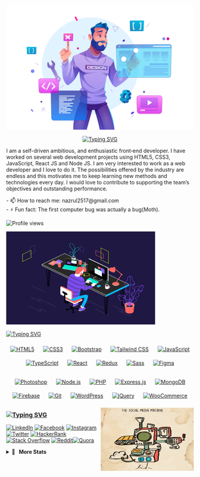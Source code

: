 <!-- pictureeeeeee -->

<p align="center">
<img src="https://github.com/najrul04/najrul04/blob/main/19362653.jpg"> 
</p>

<!-- Name & others -->

<p align="center">
<a href="https://git.io/typing-svg"><img src="https://readme-typing-svg.herokuapp.com?font=Bebas+Neue&size=50&duration=3000&pause=400&color=A124B6&vCenter=true&width=435&lines=Hello+;I+am+Najrul;React+Developer" alt="Typing SVG" /></a>
</p>

<!-- About -->

<p>

I am a self-driven ambitious, and enthusiastic front‑end developer. I have worked on several web development projects using HTML5, CSS3, JavaScript, React JS and Node JS. I am very interested to work as a web developer and I love to do it. The possibilities offered by the industry are endless and this motivates me to keep learning new methods and technologies every day. I would love to contribute to supporting the team’s objectives and outstanding performance.

</p>

<!-- Issuess -->

  <p> 
- 📫 How to reach me: nazrul2517@gmail.com
  <br/>
- ⚡ Fun fact: The first computer bug was actually a bug(Moth).
 </p>
<p align="right">

![Profile views](https://gpvc.arturio.dev/najrul04)

</p>

  <!-- Skills -->

<img margin="15px 0" width="400" height="250" src="https://github.com/najrul04/najrul04/blob/main/coding_1.gif">

<a href="https://git.io/typing-svg"><img src="https://readme-typing-svg.herokuapp.com?font=Fira+Code&duration=2000&pause=3000&color=9416A4&width=435&lines=Language+%26+Skills%3A" alt="Typing SVG" /></a>
 </h3>
 
<p margin="25px 0" align="center" dir="auto">
  <a href="https://skillicons.dev" rel="nofollow">
    <a href="https://en.wikipedia.org/wiki/HTML5" target="_blank"><img style="margin: 10px" src="https://profilinator.rishav.dev/skills-assets/html5-original-wordmark.svg" alt="HTML5" height="60" /></a>  
  <a href="https://www.w3schools.com/css/" target="_blank"><img style="margin: 10px" src="https://profilinator.rishav.dev/skills-assets/css3-original-wordmark.svg" alt="CSS3" height="60" /></a>  
  <a href="https://getbootstrap.com/docs/3.4/javascript/" target="_blank"><img style="margin: 10px" src="https://profilinator.rishav.dev/skills-assets/bootstrap-plain.svg" alt="Bootstrap" height="60" /></a>  
  <a href="https://www.tailwindcss.com/" target="_blank"><img style="margin: 10px" src="https://profilinator.rishav.dev/skills-assets/tailwindcss.svg" alt="Tailwind CSS" height="60" /></a>  
  <a href="https://www.javascript.com/" target="_blank"><img style="margin: 10px" src="https://profilinator.rishav.dev/skills-assets/javascript-original.svg" alt="JavaScript" height="60" /></a>
  <a href="https://www.typescriptlang.org/" target="_blank"><img style="margin: 10px" src="https://profilinator.rishav.dev/skills-assets/typescript-original.svg" alt="TypeScript" height="60" /></a>  
  <a href="https://reactjs.org/" target="_blank"><img style="margin: 10px" src="https://profilinator.rishav.dev/skills-assets/react-original-wordmark.svg" alt="React" height="60" /></a>  
  <a href="https://redux.js.org/" target="_blank"><img style="margin: 10px" src="https://profilinator.rishav.dev/skills-assets/redux-original.svg" alt="Redux" height="60" /></a>  
  <a href="https://sass-lang.com/" target="_blank"><img style="margin: 10px" src="https://profilinator.rishav.dev/skills-assets/sass-original.svg" alt="Sass" height="60" /></a>  
  <a href="https://www.figma.com/" target="_blank"><img style="margin: 10px" src="https://profilinator.rishav.dev/skills-assets/figma-icon.svg" alt="Figma" height="60" /></a>  
  </a>
</p>

<p margin="25px 0" align="center" dir="auto">
  <a href="https://skillicons.dev" rel="nofollow">
    <a href="https://www.adobe.com/in/products/photoshop.html" target="_blank"><img style="margin: 10px" src="https://profilinator.rishav.dev/skills-assets/photoshop-plain.svg" alt="Photoshop" height="60" /></a>  
    <a href="https://nodejs.org/" target="_blank"><img style="margin: 10px" src="https://profilinator.rishav.dev/skills-assets/nodejs-original-wordmark.svg" alt="Node.js" height="60" /></a>  
    <a href="https://www.php.net/" target="_blank"><img style="margin: 10px" src="https://profilinator.rishav.dev/skills-assets/php-original.svg" alt="PHP" height="60" /></a>  
    <a href="https://expressjs.com/" target="_blank"><img style="margin: 10px" src="https://profilinator.rishav.dev/skills-assets/express-original-wordmark.svg" alt="Express.js" height="60" /></a>  
    <a href="https://www.mongodb.com/" target="_blank"><img style="margin: 10px" src="https://profilinator.rishav.dev/skills-assets/mongodb-original-wordmark.svg" alt="MongoDB" height="60" /></a>  
    <a href="https://firebase.google.com/" target="_blank"><img style="margin: 10px" src="https://profilinator.rishav.dev/skills-assets/firebase.png" alt="Firebase" height="60" /></a>  
    <a href="https://github.com/" target="_blank"><img style="margin: 10px" src="https://profilinator.rishav.dev/skills-assets/git-scm-icon.svg" alt="Git" height="60" /></a>  
    <a href="https://wordpress.com/" target="_blank"><img style="margin: 10px" src="https://profilinator.rishav.dev/skills-assets/wordpress.png" alt="WordPress" height="60" /></a>  
    <a href="https://jquery.com/" target="_blank"><img style="margin: 10px" src="https://profilinator.rishav.dev/skills-assets/jquery.png" alt="jQuery" height="60" /></a>  
    <a href="https://woocommerce.com/" target="_blank"><img style="margin: 10px" src="https://profilinator.rishav.dev/skills-assets/woocommerce.png" alt="WooCommerce" height="60" /></a>  
      
  </a>
</p>


<!--

<table><tr><td valign="top" width="33%">
### Frontend

<div align="center">  
<a href="https://en.wikipedia.org/wiki/HTML5" target="_blank"><img style="margin: 10px" src="https://profilinator.rishav.dev/skills-assets/html5-original-wordmark.svg" alt="HTML5" height="50" /></a>  
<a href="https://www.w3schools.com/css/" target="_blank"><img style="margin: 10px" src="https://profilinator.rishav.dev/skills-assets/css3-original-wordmark.svg" alt="CSS33" height="50" /></a>  
<a href="https://getbootstrap.com/docs/3.4/javascript/" target="_blank"><img style="margin: 10px" src="https://profilinator.rishav.dev/skills-assets/bootstrap-plain.svg" alt="Bootstrap" height="50" /></a>  
<a href="https://reactjs.org/" target="_blank"><img style="margin: 10px" src="https://profilinator.rishav.dev/skills-assets/react-original-wordmark.svg" alt="React" height="50" /></a>  
<a href="https://www.adobe.com/in/products/photoshop.html" target="_blank"><img style="margin: 10px" src="https://profilinator.rishav.dev/skills-assets/photoshop-plain.svg" alt="Photoshop" height="50" /></a>  
<a href="https://www.figma.com/" target="_blank"><img style="margin: 10px" src="https://profilinator.rishav.dev/skills-assets/figma-icon.svg" alt="Figma" height="50" /></a>  
<a href="https://sass-lang.com/" target="_blank"><img style="margin: 10px" src="https://profilinator.rishav.dev/skills-assets/sass-original.svg" alt="Sass" height="50" /></a>  
<a href="https://redux.js.org/" target="_blank"><img style="margin: 10px" src="https://profilinator.rishav.dev/skills-assets/redux-original.svg" alt="Redux" height="50" /></a>  
</div>

</td><td valign="top" width="33%">

### Backend

<div align="center">  
<a href="https://www.javascript.com/" target="_blank"><img style="margin: 10px" src="https://profilinator.rishav.dev/skills-assets/javascript-original.svg" alt="JavaScript" height="50" /></a>  
<a href="https://www.typescriptlang.org/" target="_blank"><img style="margin: 10px" src="https://profilinator.rishav.dev/skills-assets/typescript-original.svg" alt="TypeScript" height="50" /></a>
<a href="https://www.php.net/" target="_blank"><img style="margin: 10px" src="https://profilinator.rishav.dev/skills-assets/php-original.svg" alt="PHP" height="50" /></a>  
<a href="https://nodejs.org/" target="_blank"><img style="margin: 10px" src="https://profilinator.rishav.dev/skills-assets/nodejs-original-wordmark.svg" alt="Node.js" height="50" /></a>
  <a href="https://expressjs.com/" target="_blank"><img  style="margin: 10px" src="https://profilinator.rishav.dev/skills-assets/express-original-wordmark.svg" alt="Express.js" height="50" /></a> 
<a href="https://www.mongodb.com/" target="_blank"><img style="margin: 10px" src="https://profilinator.rishav.dev/skills-assets/mongodb-original-wordmark.svg" alt="MongoDB" height="50" /></a>  
<a href="https://firebase.google.com/" target="_blank"><img style="margin: 10px" src="https://profilinator.rishav.dev/skills-assets/firebase.png" alt="Firebase" height="50" /></a>  
</div>

</td><td valign="top" width="33%">

### Others

<div align="center">  
<a href="https://github.com/" target="_blank"><img style="margin: 10px" src="https://profilinator.rishav.dev/skills-assets/git-scm-icon.svg" alt="Git" height="50" /></a>  
<a href="https://wordpress.com/" target="_blank"><img style="margin: 10px" src="https://profilinator.rishav.dev/skills-assets/wordpress.png" alt="WordPress" height="50" /></a>  
<a href="https://woocommerce.com/" target="_blank"><img style="margin: 10px" src="https://profilinator.rishav.dev/skills-assets/woocommerce.png" alt="WooCommerce" height="50" /></a>  
<a href="https://docs.microsoft.com/en-us/powershell/" target="_blank"><img style="margin: 10px" src="https://profilinator.rishav.dev/skills-assets/powershell.png" alt="PowerShell" height="50" /></a>  
</div>

</td></tr></table>  

 -->
 
  <!-- Socials -->

 <img align="right" margin="15px 0"  width="250" height="170" src="https://github.com/najrul04/najrul04/blob/main/machine_illustration.gif">
 
  
  <!-- 🌐### ✍️  bleh bleh bleh -->

<h3><a href="https://git.io/typing-svg"><img src="https://readme-typing-svg.herokuapp.com?font=Fira+Code&duration=2000&pause=3000&color=9416A4&width=435&lines=Socials%3A" alt="Typing SVG" /></a></h3>
 
[![LinkedIn](https://img.shields.io/badge/linkedin-%230077B5.svg?style=for-the-badge&logo=linkedin&logoColor=white)](https://linkedin.com/in/najrul-islam) [![Facebook](https://img.shields.io/badge/Facebook-%231877F2.svg?style=for-the-badge&logo=Facebook&logoColor=white)](https://facebook.com/nazrul2517) [![Instagram](https://img.shields.io/badge/Instagram-%23E4405F.svg?style=for-the-badge&logo=Instagram&logoColor=white)](https://instagram.com/nazrul_i04) [![Twitter](https://img.shields.io/badge/Twitter-%231DA1F2.svg?style=for-the-badge&logo=Twitter&logoColor=white)](https://twitter.com/najrul0) [![HackerRank](https://img.shields.io/badge/-HackerRank-2EC866?style=for-the-badge&logo=HackerRank&logoColor=white)](https://www.hackerrank.com/nazrul2517) [![Stack Overflow](https://img.shields.io/badge/-Stackoverflow-FE7A16?style=for-the-badge&logo=stack-overflow&logoColor=white)](https://stackoverflow.com/users/15235744) [![Reddit](https://img.shields.io/badge/Reddit-%23FF4500.svg?style=for-the-badge&logo=Reddit&logoColor=white)](https://reddit.com/user/Asleep-Direction3888)[![Quora](https://img.shields.io/badge/Quora-%23B92B27.svg?style=for-the-badge&logo=Quora&logoColor=white)](https://quora.com/profile/Nazrul-Islam-19-1)

<!-- 🌐### ✍️  Git Statistics-->

<details>
  <summary><b><g-emoji class="g-emoji" alias="gear" fallback-src="https://github.githubassets.com/images/icons/emoji/unicode/2699.png">🔽</g-emoji> &nbsp; More Stats</b></summary> 
  
  <div align="left" dir="auto">


 <!-- Most Used Language
 <h3>

<a href="https://git.io/typing-svg"><img src="https://readme-typing-svg.herokuapp.com?font=Fira+Code&duration=2000&pause=3000&color=9416A4&width=435&lines=Most+Used+Language%3A" alt="Typing SVG" /></a>
 </h3>

[![Top Langs](https://github-readme-stats.vercel.app/api/top-langs/?username=anuraghazra&layout=compact)](https://github.com/najrul04/github-readme-stats) <br/>
-->


<!-- GitHub Stats -->


<!-- Streak_Stat 

 <h3>
<a href="https://git.io/typing-svg"><img src="https://readme-typing-svg.herokuapp.com?font=Fira+Code&duration=2000&pause=3000&color=9416A4&width=435&lines=Stats%3A" alt="Typing SVG" /></a>
 </h3>

[![Najrul's GitHub stats](https://github-readme-stats.vercel.app/api?username=anuraghazra&show_icons=true&theme=radical)](https://github.com/najrul04/github-readme-stats)<br/>

-->
<h3>
<a href="https://git.io/typing-svg"><img src="https://readme-typing-svg.herokuapp.com?font=Fira+Code&duration=2000&pause=3000&color=9416A4&width=435&lines=Most+Used+Language%3A" alt="Typing SVG" /></a>
 </h3>
    
   [![Top Langs](https://github-readme-stats.vercel.app/api/top-langs/?username=najrul04&layout=compact&theme=vision-friendly-dark)](https://github.com/anuraghazra/github-readme-stats)

 <h3>
<a href="https://git.io/typing-svg"><img src="https://readme-typing-svg.herokuapp.com?font=Fira+Code&duration=2000&pause=3000&color=9416A4&width=435&lines=Streaks%3A" alt="Typing SVG" /></a>
 </h3>

![](https://github-readme-streak-stats.herokuapp.com/?user=najrul04&theme=dark&hide_border=false)

<!-- 3D Chart -->

<a href="https://git.io/typing-svg"><img src="https://readme-typing-svg.herokuapp.com?font=Fira+Code&duration=2000&pause=3000&color=9416A4&width=435&lines=3D+Chart%3A" alt="Typing SVG" /></a>

![](./profile-3d-contrib/profile-night-view.svg)

<!-- Snake :3 -->

<a href="https://git.io/typing-svg"><img src="https://readme-typing-svg.herokuapp.com?font=Fira+Code&duration=2000&pause=3000&color=9416A4&width=435&lines=SNAKE!!" alt="Typing SVG" /></a>

![snake gif](https://github.com/najrul04/najrul04/blob/output/github-contribution-grid-snake.svg)

<!-- Random Dev Quotes -->

<a href="https://git.io/typing-svg"><img src="https://readme-typing-svg.herokuapp.com?font=Fira+Code&duration=2000&pause=3000&color=9416A4&width=435&lines=Random+Dev+Quote%3A" alt="Typing SVG" /></a>

![](https://quotes-github-readme.vercel.app/api?type=horizontal&theme=dark)

  
 </div>
 </details>
 
 
